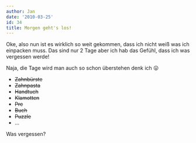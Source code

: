 ```yaml
---
author: Jan
date: '2010-03-25'
id: 34
title: Morgen geht's los!
---
```


Oke, also nun ist es wirklich so weit gekommen, dass ich nicht weiß was ich einpacken muss. Das sind nur 2 Tage aber ich hab das Gefühl, dass ich was vergessen werde!

Naja, die Tage wird man auch so schon überstehen denk ich 😛

  * <span style="text-decoration: line-through;">Zahnbürste</span>
  * <span style="text-decoration: line-through;">Zahnpasta</span>
  * <span style="text-decoration: line-through;">Handtuch</span>
  * <span style="text-decoration: line-through;">Klamotten</span>
  * <span style="text-decoration: line-through;">Pre</span>
  * <span style="text-decoration: line-through;">Buch</span>
  * <span style="text-decoration: line-through;">Puzzle</span>
  * &#8230;

Was vergessen?
